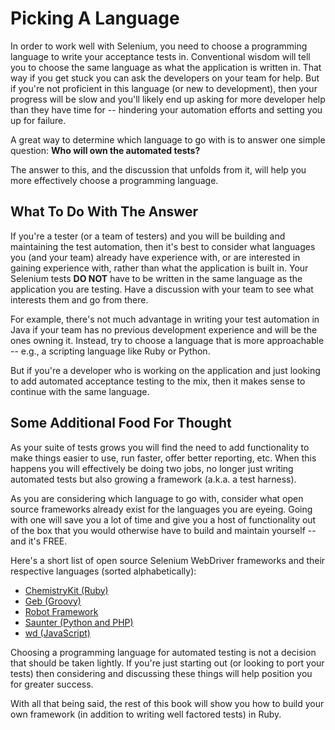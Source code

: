 # Picking A Language

In order to work well with Selenium, you need to choose a programming language to write your acceptance tests in. Conventional wisdom will tell you to choose the same language as what the application is written in. That way if you get stuck you can ask the developers on your team for help. But if you're not proficient in this language (or new to development), then your progress will be slow and you'll likely end up asking for more developer help than they have time for -- hindering your automation efforts and setting you up for failure.

A great way to determine which language to go with is to answer one simple question: __Who will own the automated tests?__

The answer to this, and the discussion that unfolds from it, will help you more effectively choose a programming language.

## What To Do With The Answer

If you're a tester (or a team of testers) and you will be building and maintaining the test automation, then it's best to consider what languages you (and your team) already have experience with, or are interested in gaining experience with, rather than what the application is built in. Your Selenium tests __DO NOT__ have to be written in the same language as the application you are testing. Have a discussion with your team to see what interests them and go from there.

For example, there's not much advantage in writing your test automation in Java if your team has no previous development experience and will be the ones owning it. Instead, try to choose a language that is more approachable -- e.g., a scripting language like Ruby or Python.

But if you're a developer who is working on the application and just looking to add automated acceptance testing to the mix, then it makes sense to continue with the same language.

## Some Additional Food For Thought

As your suite of tests grows you will find the need to add functionality to make things easier to use, run faster, offer better reporting, etc. When this happens you will effectively be doing two jobs, no longer just writing automated tests but also growing a framework (a.k.a. a test harness).

As you are considering which language to go with, consider what open source frameworks already exist for the languages you are eyeing. Going with one will save you a lot of time and give you a host of functionality out of the box that you would otherwise have to build and maintain yourself -- and it's FREE.

Here's a short list of open source Selenium WebDriver frameworks and their respective languages (sorted alphabetically):

+ [ChemistryKit (Ruby)](http://github.com/chemistrykit/chemistrykit)
+ [Geb (Groovy)](http://www.gebish.org/)
+ [Robot Framework](https://code.google.com/p/robotframework-seleniumlibrary/)
+ [Saunter (Python and PHP)](http://element34.ca/products/saunter)
+ [wd (JavaScript)](https://github.com/admc/wd)

Choosing a programming language for automated testing is not a decision that should be taken lightly. If you're just starting out (or looking to port your tests) then considering and discussing these things will help position you for greater success.

With all that being said, the rest of this book will show you how to build your own framework (in addition to writing well factored tests) in Ruby.
